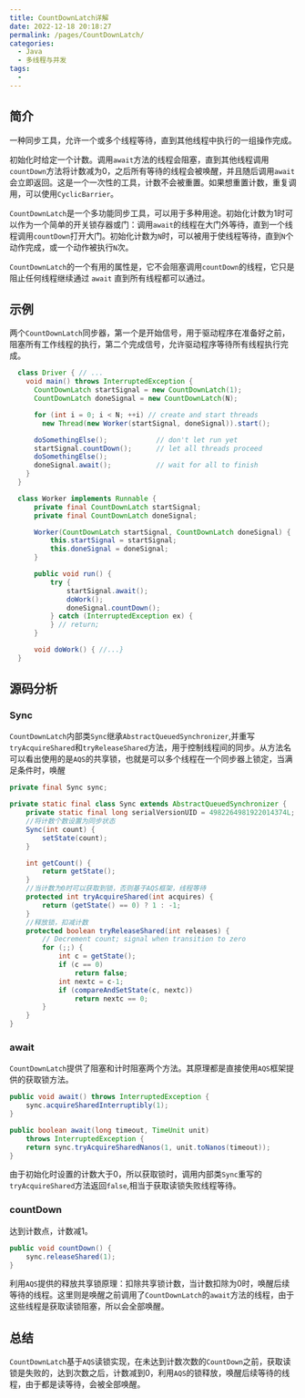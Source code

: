 ```yaml
---
title: CountDownLatch详解
date: 2022-12-18 20:18:27
permalink: /pages/CountDownLatch/
categories:
  - Java
  - 多线程与并发
tags:
  - 
--- 
```


## 简介

一种同步工具，允许一个或多个线程等待，直到其他线程中执行的一组操作完成。

初始化时给定一个计数。调用`await`方法的线程会阻塞，直到其他线程调用`countDown`方法将计数减为0，之后所有等待的线程会被唤醒，并且随后调用`await`会立即返回。这是一个一次性的工具，计数不会被重置。如果想重置计数，重复调用，可以使用`CyclicBarrier`。

`CountDownLatch`是一个多功能同步工具，可以用于多种用途。初始化计数为1时可以作为一个简单的开关锁存器或门：调用`await`的线程在大门外等待，直到一个线程调用`countDown`打开大门。初始化计数为`N`时，可以被用于使线程等待，直到`N`个动作完成，或一个动作被执行`N`次。

`CountDownLatch`的一个有用的属性是，它不会阻塞调用`countDown`的线程，它只是阻止任何线程继续通过 `await` 直到所有线程都可以通过。

## 示例

两个`CountDownLatch`同步器，第一个是开始信号，用于驱动程序在准备好之前，阻塞所有工作线程的执行，第二个完成信号，允许驱动程序等待所有线程执行完成。

```java
  class Driver { // ...
    void main() throws InterruptedException {
      CountDownLatch startSignal = new CountDownLatch(1);
      CountDownLatch doneSignal = new CountDownLatch(N);

      for (int i = 0; i < N; ++i) // create and start threads
        new Thread(new Worker(startSignal, doneSignal)).start();

      doSomethingElse();            // don't let run yet
      startSignal.countDown();      // let all threads proceed
      doSomethingElse();
      doneSignal.await();           // wait for all to finish
    }
  }

  class Worker implements Runnable {
      private final CountDownLatch startSignal;
      private final CountDownLatch doneSignal;

      Worker(CountDownLatch startSignal, CountDownLatch doneSignal) {
          this.startSignal = startSignal;
          this.doneSignal = doneSignal;
      }

      public void run() {
          try {
              startSignal.await();
              doWork();
              doneSignal.countDown();
          } catch (InterruptedException ex) {
          } // return;
      }

      void doWork() { //...}
  }
```

## 源码分析

### Sync

`CountDownLatch`内部类`Sync`继承`AbstractQueuedSynchronizer`,并重写`tryAcquireShared`和`tryReleaseShared`方法，用于控制线程间的同步。从方法名可以看出使用的是`AQS`的共享锁，也就是可以多个线程在一个同步器上锁定，当满足条件时，唤醒

```java
private final Sync sync;

private static final class Sync extends AbstractQueuedSynchronizer {
    private static final long serialVersionUID = 4982264981922014374L;  
    //将计数个数设置为同步状态                          
    Sync(int count) {
        setState(count);
    }

    int getCount() {
        return getState();
    }
    //当计数为0时可以获取到锁，否则基于AQS框架，线程等待
    protected int tryAcquireShared(int acquires) {
        return (getState() == 0) ? 1 : -1;
    }
    //释放锁，扣减计数
    protected boolean tryReleaseShared(int releases) {
        // Decrement count; signal when transition to zero
        for (;;) {
            int c = getState();
            if (c == 0)
                return false;
            int nextc = c-1;
            if (compareAndSetState(c, nextc))
                return nextc == 0;
        }
    }
}
```

### await

`CountDownLatch`提供了阻塞和计时阻塞两个方法。其原理都是直接使用`AQS`框架提供的获取锁方法。
```JAVA
public void await() throws InterruptedException {
    sync.acquireSharedInterruptibly(1);
}

public boolean await(long timeout, TimeUnit unit)
    throws InterruptedException {
    return sync.tryAcquireSharedNanos(1, unit.toNanos(timeout));
}
```

由于初始化时设置的计数大于0，所以获取锁时，调用内部类`Sync`重写的`tryAcquireShared`方法返回`false`,相当于获取读锁失败线程等待。

### countDown

达到计数点，计数减1。

```JAVA
public void countDown() {
    sync.releaseShared(1);
}
```
利用`AQS`提供的释放共享锁原理：扣除共享锁计数，当计数扣除为0时，唤醒后续等待的线程。这里则是唤醒之前调用了`CountDownLatch`的`await`方法的线程，由于这些线程是获取读锁阻塞，所以会全部唤醒。


## 总结

`CountDownLatch`基于`AQS`读锁实现，在未达到计数次数的`CountDown`之前，获取读锁是失败的，达到次数之后，计数减到0，利用`AQS`的锁释放，唤醒后续等待的线程，由于都是读等待，会被全部唤醒。